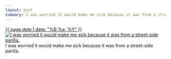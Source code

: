 ```yaml
---
layout: post
summary: I was worried it would make me sick because it was from a street-side parilla.
---
```


<p>
  <time><a href="/94">{{ page.date | date: "%B %e, %Y" }}</a></time>
  <a href="/94"><img src="{{ site.assets_url }}/94-640.jpg" srcset="{{ site.assets_url }}/94-1280.jpg 1280w, {{ site.assets_url }}/94-960.jpg 960w, {{ site.assets_url }}/94-640.jpg 640w, {{ site.assets_url }}/94-320.jpg 320w" sizes="(min-width: 700px) 50vw, calc(100vw - 2rem)" alt="I was worried it would make me sick because it was from a street-side parilla." /></a>
  <span>I was worried it would make me sick because it was from a street-side parilla.</span>
</p>
